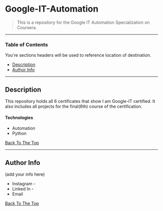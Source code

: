 # Google-IT-Automation

> This is a repository for the Google IT Automation Specialization on Coursera. 

---

### Table of Contents
You're sections headers will be used to reference location of destination.

- [Description](#description)
- [Author Info](#author-info)

---

## Description

This repository holds all 6 certificates that show I am Google-IT certified. It also includes all projects for the final(6th) course of the certification.

#### Technologies

- Automation
- Python

[Back To The Top](#read-me-template)

---

## Author Info

(add your info here)

- Instagram - 
- Linked In - 
- Email 

[Back To The Top](#read-me-template)
